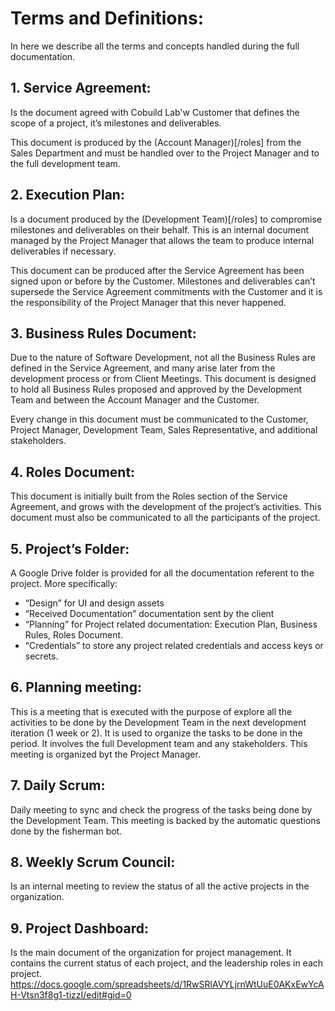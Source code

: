 # Terms and Definitions:

In here we describe all the terms and concepts handled during the full documentation.


## 1. Service Agreement:
Is the document agreed with Cobuild Lab'w Customer that defines the scope of a project, it’s milestones and deliverables. 

This document is produced by the (Account Manager)[/roles] from the Sales Department and must be handled over to the Project Manager and to the full development team.


## 2. Execution Plan:
Is a document produced by the (Development Team)[/roles] to compromise milestones and deliverables on their behalf. 
This is an internal document managed by the Project Manager that allows the team to produce internal deliverables if necessary. 

This document can be produced after the Service Agreement has been signed upon or before by the Customer. Milestones and deliverables can’t supersede the Service Agreement commitments with the Customer and it is the responsibility of the Project Manager that this never happened. 

## 3. Business Rules Document:
Due to the nature of Software Development, not all the Business Rules are defined in the Service Agreement, and many arise later from the development process or from Client Meetings. This document is designed to hold all Business Rules proposed and approved by the Development Team and between the Account Manager and the Customer.

Every change in this document must be communicated to the Customer, Project Manager, Development Team, Sales Representative, and additional stakeholders.


## 4. Roles Document:
This document is initially built from the Roles section of the Service Agreement, and grows with the development of the project’s activities. This document must also be communicated to all the participants of the project.

## 5. Project’s Folder:
A Google Drive folder is provided for all the documentation referent to the project. More specifically: 

- “Design” for UI and design assets
- “Received Documentation” documentation sent by the client
- “Planning” for Project related documentation: Execution Plan, Business Rules, Roles Document.
- “Credentials” to store any project related credentials and access keys or secrets.

## 6. Planning meeting:
This is a meeting that is executed with the purpose of explore all the activities to be done by the Development Team in the next development iteration (1 week or 2).
It is used to organize the tasks to be done in the period. It involves the full Development team and any stakeholders. This meeting is organized byt the Project Manager.

## 7. Daily Scrum:
Daily meeting to sync and check the progress of the tasks being done by the Development Team. 
This meeting is backed by the automatic questions done by the fisherman bot.

## 8. Weekly Scrum Council:
Is an internal meeting to review the status of all the active projects in the organization. 

## 9. Project Dashboard:
Is the main document of the organization for project management. It contains the current status of each project, and the leadership roles in each project. 
https://docs.google.com/spreadsheets/d/1RwSRlAVYLjrnWtUuE0AKxEwYcAH-Vtsn3f8g1-tizzI/edit#gid=0

